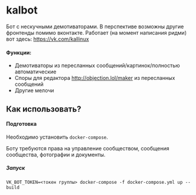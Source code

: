 # kalbot

Бот с нескучными демотиваторами. В перспективе возможны другие фронтенды помимо вконтакте. Работает (на момент написания ридми) вот здесь: https://vk.com/kallinux

#### Функции:
- Демотиваторы из пересланных сообщений/картинок/полностью автоматические
- Споры для редактора http://objection.lol/maker из пересланных сообщений
- Другие мелочи

## Как использовать?
#### Подготовка
Необходимо установить `docker-compose`.

Боту требуются права на управление сообществом, сообщения сообщества, фотографии и документы.

##### Запуск
```
VK_BOT_TOKEN=<токен группы> docker-compose -f docker-compose.yml up --build
```
